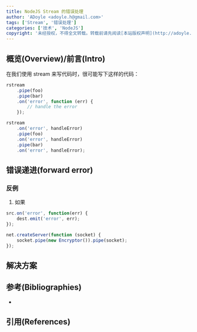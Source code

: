 ```yaml
---
title: NodeJS Stream 的错误处理
author: 'ADoyle <adoyle.h@gmail.com>'
tags: ['Stream', '错误处理']
categories: ['技术', 'NodeJS']
copyright: '未经授权，不得全文转载。转载前请先阅读[本站版权声明](http://adoyle.me/blog/copyright.html)'
---
```


## 概览(Overview)/前言(Intro)

在我们使用 stream 来写代码时，很可能写下这样的代码：

```js
rstream
    .pipe(foo)
    .pipe(bar)
    .on('error', function (err) {
        // handle the error
    });
```

```js
rstream
    .on('error', handleError)
    .pipe(foo)
    .on('error', handleError)
    .pipe(bar)
    .on('error', handleError);
```
<!-- more -->

## 错误递进(forward error)

### 反例

1. 如果

```js
src.on('error', function(err) {
    dest.emit('error', err);
});
```

```js
net.createServer(function (socket) {
    socket.pipe(new Encryptor()).pipe(socket);
});
```


## 解决方案

## 参考(Bibliographies)
- [][B1]

## 引用(References)
[^1]: [][R1]


<!-- 以下是相关链接 -->

[R1]: <url> "备注"

[B1]: https://groups.google.com/forum/#!topic/nodejs/lJYT9hZxFu0/discussion
